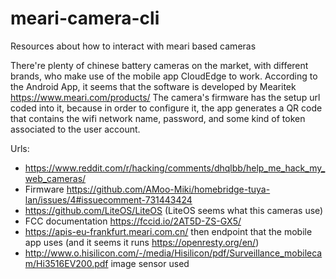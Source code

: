 # meari-camera-cli
Resources about how to interact with meari based cameras

There're plenty of chinese battery cameras on the market, with different brands, who make use of the mobile app CloudEdge to work. 
According to the Android App, it seems that the software is developed by Mearitek https://www.meari.com/products/
The camera's firmware has the setup url coded into it, because in order to configure it, the app generates a QR code that contains the wifi network name, password, and some kind of token associated to the user account.

Urls:
- https://www.reddit.com/r/hacking/comments/dhqlbb/help_me_hack_my_web_cameras/
- Firmware https://github.com/AMoo-Miki/homebridge-tuya-lan/issues/4#issuecomment-731443424
- https://github.com/LiteOS/LiteOS (LiteOS seems what this cameras use)
- FCC documentation https://fccid.io/2AT5D-ZS-GX5/
- https://apis-eu-frankfurt.meari.com.cn/ then endpoint that the mobile app uses (and it seems it runs https://openresty.org/en/)
- http://www.o.hisilicon.com/-/media/Hisilicon/pdf/Surveillance_mobilecam/Hi3516EV200.pdf image sensor used
